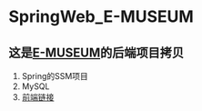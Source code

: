 # SpringWeb_E-MUSEUM
## 这是[E-MUSEUM]( http://1.15.222.76:5173/)的后端项目拷贝 
1. Spring的SSM项目     
2. MySQL
3. [前端链接](https://github.com/duringbug/E-MUSEUM.git)

    
